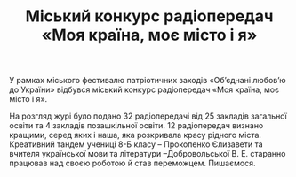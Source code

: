 ﻿---
title: Міський конкурс радіопередач «Моя країна, моє місто і я»
---

У рамках міського фестивалю патріотичних заходів «Об’єднані любов’ю до України» відбувся міський конкурс радіопередач «Моя країна, моє місто і я».

На розгляд журі було подано 32 радіопередачі від 25 закладів загальної освіти та 4 закладів позашкільної освіти. 12 радіопередач визнано кращими, серед яких і наша, яка розкривала красу рідного міста. Креативний тандем учениці 8-Б класу – Прокопенко Єлизавети та вчителя української мови та літератури –Добровольської В. Е. старанно працював над своєю роботою й став переможцем. Пишаємося.

<slideshow />
